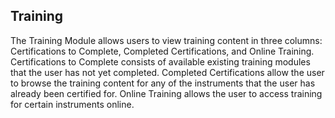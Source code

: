 <h2>Training</h2>
The Training Module allows users to view training content in three columns: Certifications to Complete, Completed Certifications, and Online Training. 
Certifications to Complete consists of available existing training modules that the user has not yet completed. 
Completed Certifications allow the user to browse the training content for any of the instruments that the user has already been certified for. 
Online Training allows the user to access training for certain instruments online.
